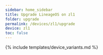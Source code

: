 ```yaml
---
sidebar: home_sidebar
title: Upgrade LineageOS on zl1
folder: upgrade
permalink: /devices/zl1/upgrade
device: zl1
toc: false
---
```

{% include templates/device_variants.md %}
